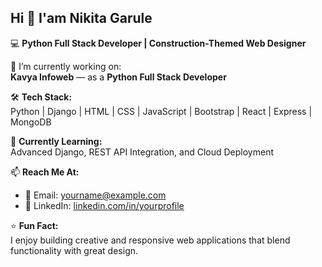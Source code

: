 ## Hi 👋 I'am Nikita Garule
💻 **Python Full Stack Developer | Construction-Themed Web Designer**  

🚀 I’m currently working on:  
**Kavya Infoweb** — as a **Python Full Stack Developer**

🛠️ **Tech Stack:**  
Python | Django | HTML | CSS | JavaScript | Bootstrap | React | Express | MongoDB  

🌱 **Currently Learning:**  
Advanced Django, REST API Integration, and Cloud Deployment  

📫 **Reach Me At:**  
- 📧 Email: yourname@example.com  
- 💼 LinkedIn: [linkedin.com/in/yourprofile](https://linkedin.com/in/nikita-garule-181101258)   

⭐ **Fun Fact:**  
I enjoy building creative and responsive web applications that blend functionality with great design.

<!--
**Nikita-Garule05/Nikita-Garule05** is a ✨ _special_ ✨ repository because its `README.md` (this file) appears on your GitHub profile.

Here are some ideas to get you started:
- 🌐 Portfolio: [yourwebsite.com](https://yourwebsite.com)  
- 🔭 I’m currently working on ...
- 🌱 I’m currently learning ...
- 👯 I’m looking to collaborate on ...
- 🤔 I’m looking for help with ...
- 💬 Ask me about ...
- 📫 How to reach me: ...
- 😄 Pronouns: ...
- ⚡ Fun fact: ...
-->
